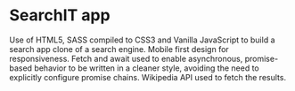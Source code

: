 # SearchIT app
Use of HTML5, SASS compiled to CSS3 and Vanilla JavaScript to build a search app clone of a search engine.
Mobile first design for responsiveness.
Fetch and await used to enable asynchronous, promise-based behavior to be written in a cleaner style, avoiding the need to explicitly configure promise chains.
Wikipedia API used to fetch the results.
